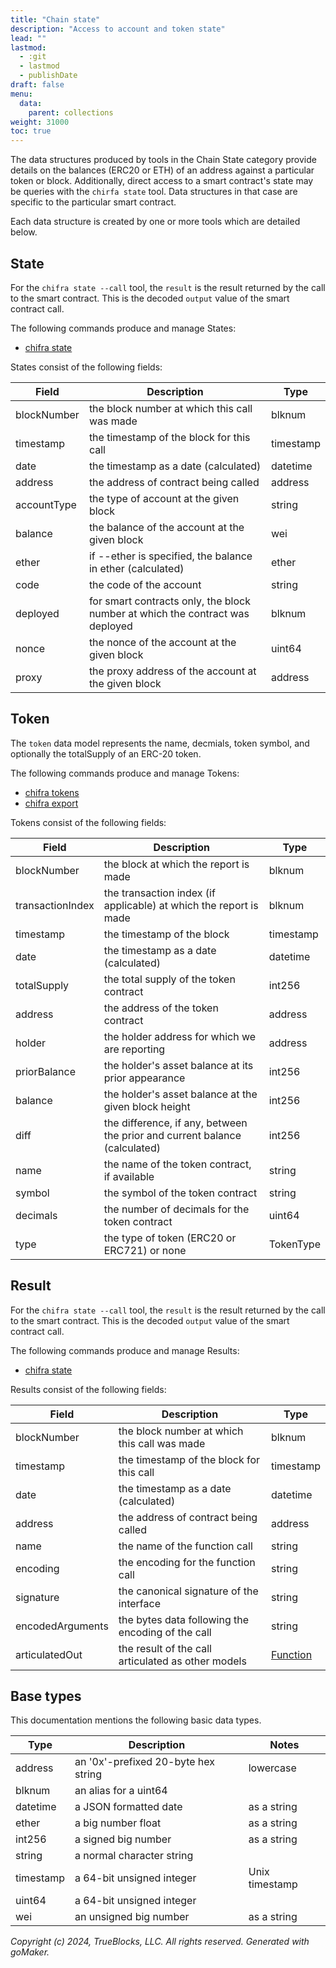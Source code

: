 ```yaml
---
title: "Chain state"
description: "Access to account and token state"
lead: ""
lastmod:
  - :git
  - lastmod
  - publishDate
draft: false
menu:
  data:
    parent: collections
weight: 31000
toc: true
---
```


The data structures produced by tools in the Chain State category provide details on the balances
(ERC20 or ETH) of an address against a particular token or block. Additionally, direct access to
a smart contract's state may be queries with the `chirfa state` tool. Data structures in that case
are specific to the particular smart contract.

Each data structure is created by one or more tools which are detailed below.

## State

For the `chifra state --call` tool, the `result` is the result returned by the call to the smart
contract. This is the decoded `output` value of the smart contract call.

The following commands produce and manage States:

- [chifra state](/chifra/chainstate/#chifra-state)

States consist of the following fields:

| Field       | Description                                                                   | Type      |
| ----------- | ----------------------------------------------------------------------------- | --------- |
| blockNumber | the block number at which this call was made                                  | blknum    |
| timestamp   | the timestamp of the block for this call                                      | timestamp |
| date        | the timestamp as a date (calculated)                                          | datetime  |
| address     | the address of contract being called                                          | address   |
| accountType | the type of account at the given block                                        | string    |
| balance     | the balance of the account at the given block                                 | wei       |
| ether       | if --ether is specified, the balance in ether (calculated)                    | ether     |
| code        | the code of the account                                                       | string    |
| deployed    | for smart contracts only, the block number at which the contract was deployed | blknum    |
| nonce       | the nonce of the account at the given block                                   | uint64    |
| proxy       | the proxy address of the account at the given block                           | address   |

## Token

The `token` data model represents the name, decmials, token symbol, and optionally the totalSupply
of an ERC-20 token.

The following commands produce and manage Tokens:

- [chifra tokens](/chifra/chainstate/#chifra-tokens)
- [chifra export](/chifra/accounts/#chifra-export)

Tokens consist of the following fields:

| Field            | Description                                                                | Type      |
| ---------------- | -------------------------------------------------------------------------- | --------- |
| blockNumber      | the block at which the report is made                                      | blknum    |
| transactionIndex | the transaction index (if applicable) at which the report is made          | blknum    |
| timestamp        | the timestamp of the block                                                 | timestamp |
| date             | the timestamp as a date (calculated)                                       | datetime  |
| totalSupply      | the total supply of the token contract                                     | int256    |
| address          | the address of the token contract                                          | address   |
| holder           | the holder address for which we are reporting                              | address   |
| priorBalance     | the holder's asset balance at its prior appearance                         | int256    |
| balance          | the holder's asset balance at the given block height                       | int256    |
| diff             | the difference, if any, between the prior and current balance (calculated) | int256    |
| name             | the name of the token contract, if available                               | string    |
| symbol           | the symbol of the token contract                                           | string    |
| decimals         | the number of decimals for the token contract                              | uint64    |
| type             | the type of token (ERC20 or ERC721) or none                                | TokenType |

## Result

For the `chifra state --call` tool, the `result` is the result returned by the call to the smart
contract. This is the decoded `output` value of the smart contract call.

The following commands produce and manage Results:

- [chifra state](/chifra/chainstate/#chifra-state)

Results consist of the following fields:

| Field            | Description                                        | Type                                    |
| ---------------- | -------------------------------------------------- | --------------------------------------- |
| blockNumber      | the block number at which this call was made       | blknum                                  |
| timestamp        | the timestamp of the block for this call           | timestamp                               |
| date             | the timestamp as a date (calculated)               | datetime                                |
| address          | the address of contract being called               | address                                 |
| name             | the name of the function call                      | string                                  |
| encoding         | the encoding for the function call                 | string                                  |
| signature        | the canonical signature of the interface           | string                                  |
| encodedArguments | the bytes data following the encoding of the call  | string                                  |
| articulatedOut   | the result of the call articulated as other models | [Function](/data-model/other/#function) |

## Base types

This documentation mentions the following basic data types.

| Type      | Description                         | Notes          |
| --------- | ----------------------------------- | -------------- |
| address   | an '0x'-prefixed 20-byte hex string | lowercase      |
| blknum    | an alias for a uint64               |                |
| datetime  | a JSON formatted date               | as a string    |
| ether     | a big number float                  | as a string    |
| int256    | a signed big number                 | as a string    |
| string    | a normal character string           |                |
| timestamp | a 64-bit unsigned integer           | Unix timestamp |
| uint64    | a 64-bit unsigned integer           |                |
| wei       | an unsigned big number              | as a string    |

*Copyright (c) 2024, TrueBlocks, LLC. All rights reserved. Generated with goMaker.*
